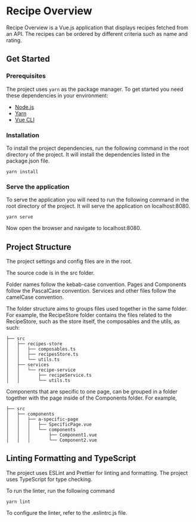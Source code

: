 # Recipe Overview
Recipe Overview is a Vue.js application that displays recipes fetched from an API.
The recipes can be ordered by different criteria such as name and rating.

## Get Started

### Prerequisites
The project uses `yarn` as the package manager.
To get started you need these dependencies in your environment:
- [Node.js](https://nodejs.org/en/)
- [Yarn](https://yarnpkg.com/)
- [Vue CLI](https://cli.vuejs.org/)

### Installation
To install the project dependencies, run the following command in the root directory of the project. It will install the dependencies listed in the package.json file.
```
yarn install
```

### Serve the application
To serve the application you will need to run the following command in the root directory of the project. It will serve the application on localhost:8080.
```
yarn serve
```

Now open the browser and navigate to localhost:8080.

## Project Structure
The project settings and config files are in the root.

The source code is in the src folder.

Folder names follow the kebab-case convention.
Pages and Components follow the PascalCase convention.
Services and other files follow the camelCase convention.

The folder structure aims to groups files used together in the same folder.
For example, the RecipeStore folder contains the files related to the RecipeStore, such as the store itself, the composables and the utils, as such:

```
├── src
│   ├── recipes-store
│   │   ├── composables.ts
│   │   ├── recipesStore.ts
│   │   └── utils.ts
│   ├── services
│   │   └── recipe-service
│   │       ├── recipeService.ts
│   │       └── utils.ts

```

Components that are specific to one page, can be grouped in a folder together with the page inside of the Components folder. For example,
```
├── src
│   ├── components
│   │   ├── a-specific-page
│   │   │   ├── SpecificPage.vue
│   │   │   └── components
│   │   │       ├── Component1.vue
│   │   │       └── Component2.vue
```

## Linting Formatting and TypeScript
The project uses ESLint and Prettier for linting and formatting.
The project uses TypeScript for type checking.

To run the linter, run the following command
```
yarn lint
```

To configure the linter, refer to the .eslintrc.js file.